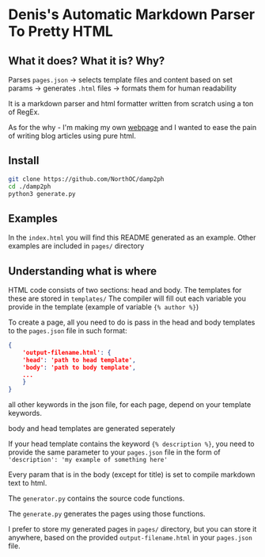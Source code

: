 # Denis's Automatic Markdown Parser To Pretty HTML

## What it does? What it is? Why?

Parses `pages.json` -> selects template files and content based on set params -> generates `.html` files -> formats them for human readability

It is a markdown parser and html formatter written from scratch using a ton of RegEx.

As for the why - I'm making my own [webpage](denislisunov.xyz) and I wanted to ease the pain of writing blog articles using pure html.

## Install

``` bash
git clone https://github.com/NorthOC/damp2ph
cd ./damp2ph
python3 generate.py
```

## Examples

In the `index.html` you will find this README generated as an example. Other examples are included in `pages/` directory

## Understanding what is where

HTML code consists of two sections: head and body. The templates for these are stored in `templates/`
The compiler will fill out each variable you provide in the template (example of variable `{% author %}`)

To create a page, all you need to do is pass in the head and body templates to the `pages.json` file in such format:

``` json
{   
    'output-filename.html': {
    'head': 'path to head template',
    'body': 'path to body template',
    ...
    }
}
```

all other keywords in the json file, for each page, depend on your template keywords. 

body and head templates are generated seperately

If your head template contains the keyword `{% description %}`, you need to provide the same parameter to your `pages.json` file in the form of `'description': 'my example of something here'`

Every param that is in the body (except for title) is set to compile markdown text to html.

The `generator.py` contains the source code functions.

The `generate.py` generates the pages using those functions.

I prefer to store my generated pages in `pages/` directory, but you can store it anywhere, based on the provided `output-filename.html` in your `pages.json` file.
